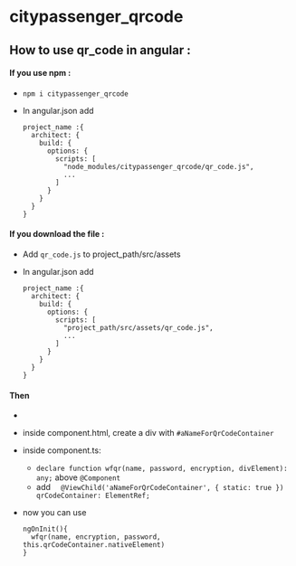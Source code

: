 # citypassenger_qrcode

## How to use qr_code in angular :

#### If you use npm :

- `npm i citypassenger_qrcode`
- In angular.json add 

  ```
  project_name :{ 
    architect: { 
      build: { 
        options: { 
          scripts: [
            "node_modules/citypassenger_qrcode/qr_code.js",
            ...
          ] 
        }
      }
    }
  }
  ```

#### If you download the file :

- Add `qr_code.js` to project_path/src/assets
- In angular.json add 

  ```
  project_name :{ 
    architect: { 
      build: { 
        options: { 
          scripts: [
            "project_path/src/assets/qr_code.js",
            ...
          ] 
        }
      }
    }
  }
  ```
#### Then

- 

- inside component.html, create a div with `#aNameForQrCodeContainer`

- inside component.ts:
  - `declare function wfqr(name, password, encryption, divElement): any;` above `@Component`
  - add `  @ViewChild('aNameForQrCodeContainer', { static: true }) qrCodeContainer: ElementRef;`
  
- now you can use

  ```
  ngOnInit(){  
    wfqr(name, encryption, password, this.qrCodeContainer.nativeElement)  
  }
  ```
